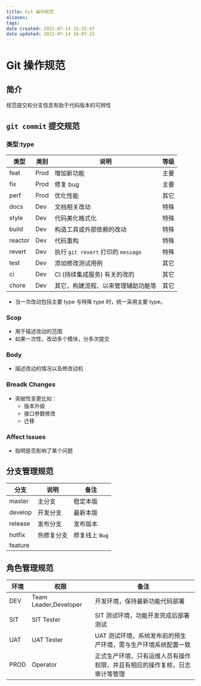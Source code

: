 ```yaml
---
title: Git 操作规范
aliases: 
tags: 
date created: 2022-07-14 15:15:47
date updated: 2022-07-14 16:07:23
---
```


# Git 操作规范

## 简介

规范提交和分支信息有助于代码版本的可辨性

## `git commit` 提交规范

### 类型:type

| 类型    | 类别 | 说明                                   | 等级 |
| ------- | ---- | -------------------------------------- | ---- |
| feat    | Prod | 增加新功能                             | 主要 |
| fix     | Prod | 修复 bug                               | 主要 |
| perf    | Prod | 优化性能                               | 其它 |
| docs    | Dev  | 文档相关改动                           | 特殊 |
| style   | Dev  | 代码美化格式化                         | 特殊 |
| build   | Dev  | 构造工具或外部依赖的改动               | 特殊 |
| reactor | Dev  | 代码重构                               | 特殊 |
| revert  | Dev  | 执行 `git revert` 打印的 `message` | 特殊 |
| test    | Dev  | 添加修改测试用例                       | 其它 |
| ci      | Dev  | CI (持续集成服务) 有关的改的           | 其它 |
| chore   | Dev  | 其它，构建流程、以来管理辅助功能等     | 其它 |

- 当一次改动包括主要 type 与特殊 type 时，统一采用主要 type。

### Scop

- 用于描述改动的范围
- 如果一次性，改动多个模块，分多次提交

### Body

- 描述改动的情况以及修改动机

### Breadk Changes

 - 突破性变更比如：
   - 版本升级
   - 接口参数修改
   - 迁移

### Affect Issues

- 指明是否影响了某个问题

## 分支管理规范 
| 分支    | 说明       | 备注           |
| ------- | ---------- | -------------- |
| master  | 主分支     | 稳定本版       |
| develop | 开发分支   | 最新本版       |
| release | 发布分支   | 发布版本       |
| hotfix  | 热修复分支 | 修复线上 `Bug` |
| feature |            |                |

## 角色管理规范

| 环境   | 权限                    | 备注                                    |
|------|-----------------------|---------------------------------------|
| DEV  | Team Leader,Developer | 开发环境，保持最新功能代码部署                       |
| SIT  | SIT Tester            | SIT 测试环境，功能开发完成后部署测试                  |
| UAT  | UAT Tester            | UAT 测试环境，系统发布前的预生产环境，需与生产环境系统配置一致     |
| PROD | Operator              | 正式生产环境，只有运维人员有操作权限，并且有相应的操作复核，日志审计等管理 |
